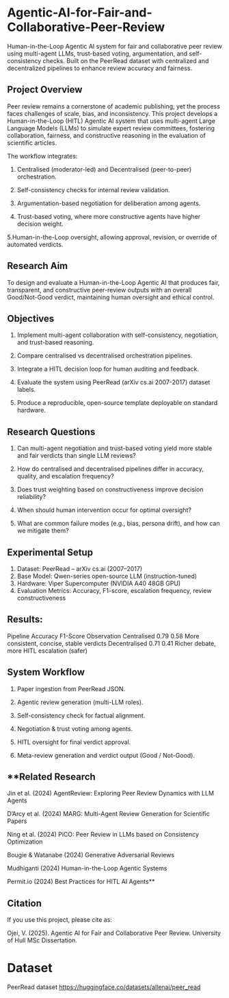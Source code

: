 # Agentic-AI-for-Fair-and-Collaborative-Peer-Review
Human-in-the-Loop Agentic AI system for fair and collaborative peer review using multi-agent LLMs, trust-based voting, argumentation, and self-consistency checks. Built on the PeerRead dataset with centralized and decentralized pipelines to enhance review accuracy and fairness.

## Project Overview

Peer review remains a cornerstone of academic publishing, yet the process faces challenges of scale, bias, and inconsistency.
This project develops a Human-in-the-Loop (HITL) Agentic AI system that uses multi-agent Large Language Models (LLMs) to simulate expert review committees, fostering collaboration, fairness, and constructive reasoning in the evaluation of scientific articles.

The workflow integrates:

  1. Centralised (moderator-led) and Decentralised (peer-to-peer) orchestration.

  2. Self-consistency checks for internal review validation.

  3. Argumentation-based negotiation for deliberation among agents.

  4. Trust-based voting, where more constructive agents have higher decision weight.

  5.Human-in-the-Loop oversight, allowing approval, revision, or override of automated verdicts.


## Research Aim

To design and evaluate a Human-in-the-Loop Agentic AI that produces fair, transparent, and constructive peer-review outputs with an overall Good/Not-Good verdict, maintaining human oversight and ethical control.

## Objectives

  1. Implement multi-agent collaboration with self-consistency, negotiation, and trust-based reasoning.

  2. Compare centralised vs decentralised orchestration pipelines.

  3. Integrate a HITL decision loop for human auditing and feedback.

  4. Evaluate the system using PeerRead (arXiv cs.ai 2007-2017) dataset labels.

  5. Produce a reproducible, open-source template deployable on standard hardware.

## Research Questions

  1. Can multi-agent negotiation and trust-based voting yield more stable and fair verdicts than single LLM reviews?

  2. How do centralised and decentralised pipelines differ in accuracy, quality, and escalation frequency?

  3. Does trust weighting based on constructiveness improve decision reliability?

  4. When should human intervention occur for optimal oversight?

  5. What are common failure modes (e.g., bias, persona drift), and how can we mitigate them?

## Experimental Setup
  1. Dataset: PeerRead – arXiv cs.ai (2007–2017)
  2. Base Model: Qwen-series open-source LLM (instruction-tuned)
  3. Hardware: Viper Supercomputer (NVIDIA A40 48GB GPU)
  4. Evaluation Metrics: Accuracy, F1-score, escalation frequency, review constructiveness

## Results:
Pipeline	Accuracy	F1-Score	Observation
Centralised	0.79	0.58	More consistent, concise, stable verdicts
Decentralised	0.71	0.41	Richer debate, more HITL escalation (safer)

## System Workflow

  1. Paper ingestion from PeerRead JSON.

  2. Agentic review generation (multi-LLM roles).

  3. Self-consistency check for factual alignment.

  4. Negotiation & trust voting among agents.

  5. HITL oversight for final verdict approval.

  6. Meta-review generation and verdict output (Good / Not-Good).


## **Related Research

Jin et al. (2024) AgentReview: Exploring Peer Review Dynamics with LLM Agents

D’Arcy et al. (2024) MARG: Multi-Agent Review Generation for Scientific Papers

Ning et al. (2024) PiCO: Peer Review in LLMs based on Consistency Optimization

Bougie & Watanabe (2024) Generative Adversarial Reviews

Mudhiganti (2024) Human-in-the-Loop Agentic Systems

Permit.io (2024) Best Practices for HITL AI Agents**


## Citation

If you use this project, please cite as:

Ojei, V. (2025). Agentic AI for Fair and Collaborative Peer Review. University of Hull MSc Dissertation.


# Dataset
PeerRead dataset
https://huggingface.co/datasets/allenai/peer_read
